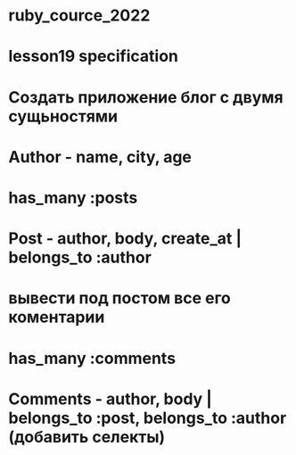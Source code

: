 # ruby_cource_2022

# lesson19 specification
#  Создать приложение блог с двумя сущьностями
# Author - name, city, age
# has_many :posts
# Post - author, body, create_at   | belongs_to :author
# вывести под постом все его коментарии
# has_many :comments
# Comments - author, body | belongs_to :post, belongs_to :author (добавить селекты)